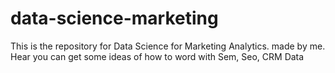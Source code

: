 # data-science-marketing
This is the repository for Data Science for Marketing Analytics. made by me.
Hear you can get some ideas of how to word with Sem, Seo, CRM Data 
